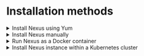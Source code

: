 # Installation methods

<details>
<summary>Install Nexus using Yum</summary>

## Prerequisite steps:
* Rocky Linux 8

## Installation steps:
### 1. Install Sonatype Nexus 3 repo and Nexus 3 itself

following the steps from https://github.com/sonatype-nexus-community/nexus-repository-installer#yum-setup

### 2. Fine-tune the memory requirements

by editing the file `/opt/sonatype/nexus3/bin/nexus.vmoptions` (for weaker systems set

```
-Xms512m
-Xmx512m
-XX:MaxDirectMemorySize=512m
```

### 3. Enable and start Nexus 3 service

via `sudo systemctl enable nexus-repository-manager --now`

### 4. Login to Nexus as `admin`.

To ensure the system begins with a secure state, Nexus Repository Manager generates a unique random password during the system’s initial startup which it writes to the data directory (in our case it's "sonatype-work/nexus3") in a file called admin.password.

So you can use the value from this file:

`sudo cat /opt/sonatype/sonatype-work/nexus3/admin.password`

And then go to http://your_host:8081/ in your browser to log in as "admin" user using the password from the file above.
</details>

<details>
<summary>Install Nexus manually</summary>

## Prerequisite steps:

* Install wget utility in case if you don't have it:
```
sudo yum install wget -y

```

* Install OpenJDK 1.8 in case if you don't have it (to check the version run "java -version")
```
sudo yum install java-1.8.0-openjdk.x86_64 -y
```

## Installation steps: 

**1) Move to your /opt directory**
```
cd /opt
```

**2) Download the latest version of Nexus**

You can get the latest download links for nexus from [here](https://help.sonatype.com/repomanager3/product-information/download) (for example, *https://download.sonatype.com/nexus/3/nexus-3.38.1-01-unix.tar.gz*)
```
sudo wget -O nexus.tar.gz https://download.sonatype.com/nexus/3/latest-unix.tar.gz
```

**3) Extract the tar file**
```
sudo tar -xvzf nexus.tar.gz
```
You should see two directories: nexus files directory (it's name is "nexus-3.20.1-01" at the screenshot below) and nexus data directory (it's name is "sonatype-work" at the screenshot below).

![Screenshot_20220505_103625.png](https://bitbucket.org/repo/Ag9LKzq/images/433202221-Screenshot_20220505_103625.png)

Rename the nexus files directory
```
sudo mv nexus-3* nexus
```

**4) Create new user which will run the service**

As a good security practice, it is not advised to run nexus service with root privileges. So create a new user named "nexus" to run the nexus service
```
sudo adduser nexus
```

Change the ownership of nexus files directory and nexus data directory to nexus user
```
sudo chown -R nexus:nexus /opt/nexus
sudo chown -R nexus:nexus /opt/sonatype-work
```

**5) Edit "nexus.rc" file**

Open /opt/nexus/bin/nexus.rc file
```
sudo vi  /opt/nexus/bin/nexus.rc
```

Uncomment run_as_user parameter and set it as follows
```
run_as_user="nexus"
```

**6) Edit "nexus.vmoptions"**

Open the file in editor
```
sudo vi /opt/nexus/bin/nexus.vmoptions
```

In case if you need to change the default nexus data directory You need to adjust the "-Dkaraf.data" value .

Also I've notices that the service is not starting at all without any logging in case if it's not enough memory to start. So if default values of "-Xms" and "-Xmx" are too huge, you'd need to decrease them.

Below are the values I've used in my setup:
```
-Xms512m
-Xmx512m
-XX:MaxDirectMemorySize=512m
-XX:+UnlockDiagnosticVMOptions
-XX:+LogVMOutput
-XX:LogFile=../sonatype-work/nexus3/log/jvm.log
-XX:-OmitStackTraceInFastThrow
-Djava.net.preferIPv4Stack=true
-Dkaraf.home=.
-Dkaraf.base=.
-Dkaraf.etc=etc/karaf
-Djava.util.logging.config.file=etc/karaf/java.util.logging.properties
-Dkaraf.data=../sonatype-work/nexus3
-Dkaraf.log=../sonatype-work/nexus3/log
-Djava.io.tmpdir=../sonatype-work/nexus3/tmp
-Dkaraf.startLocalConsole=false
-Djdk.tls.ephemeralDHKeySize=2048
-Dinstall4j.pidDir=/opt/tmp
-Djava.endorsed.dirs=lib/endorsed
```

**7) Start the service**

You can configure the repository manager to run as a service with "init.d" or "systemd".

Both these methods you can find described at the following [page](https://help.sonatype.com/repomanager3/installation-and-upgrades/run-as-a-service).

In this guide we will use "update-rc.d" - a tool that targets the initscripts in "init.d" to run the nexus service.

Symlink "opt/nexus/bin/nexus" to "/etc/init.d/nexus":
```
sudo ln -s /opt/nexus/bin/nexus /etc/init.d/nexus
```

Then activate the service
```
cd /etc/init.d
sudo update-rc.d nexus defaults
sudo service nexus start
```

**Note:** default settings of Port and Host values which nexus uses once the service is started can be found in "/opt/nexus/etc/nexus-default.properties":

![Screenshot_20220506_103304.png](https://bitbucket.org/repo/Ag9LKzq/images/1251430095-Screenshot_20220506_103304.png)


**Post install:** Login as admin to Nexus

To ensure the system begins with a secure state, Nexus Repository Manager generates a unique random password during the system's initial startup which it writes to the data directory (in our case it's "sonatype-work/nexus3") in a file called admin.password.

So you can use the value from this file:
```
sudo vi /opt/sonatype-work/nexus3/admin.password
```

And then go to http://your_host:8081/ in your browser to log in as "admin" user using the password from the file above.
</details>


<details> 
<summary>Run Nexus as a Docker container</summary>


You can find instructions at:
[https://github.com/sonatype/docker-nexus3](https://github.com/sonatype/docker-nexus3)

Or create a docker-compose file similar to the following:
[link](https://github.com/dzubenco/nexus-docker-test/blob/main/docker-compose.yml)

Then run via the following commands:

```
docker-compose pull
docker-compose up -d
```

It can take some time (2-3 minutes) for the service to launch in a new container. 
You can the status using the following command  to determine once Nexus is ready:

```
docker-compose ps
```


</details>

<details>
<summary>Install Nexus instance within a Kubernetes cluster</summary>


Official Helm chart:
[https://artifacthub.io/packages/helm/sonatype/nexus-repository-manager](https://artifacthub.io/packages/helm/sonatype/nexus-repository-manager)

Community Helm chart:
[https://artifacthub.io/packages/helm/stevehipwell/nexus3](https://artifacthub.io/packages/helm/stevehipwell/nexus3)
</details>